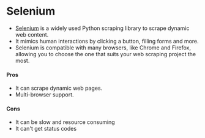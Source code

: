 # Selenium
- [Selenium](https://www.selenium.dev/) is a widely used Python scraping library to scrape dynamic web content. 
- It mimics human interactions by clicking a button, filling forms and more.
- Selenium is compatible with many browsers, like Chrome and Firefox, allowing you to choose the one that suits your web scraping project the most.

#### Pros
- It can scrape dynamic web pages. 
- Multi-browser support.

#### Cons
- It can be slow and resource consuming
- It can't get status codes
